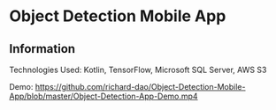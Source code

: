 # Object Detection Mobile App

## Information 
Technologies Used: Kotlin, TensorFlow, Microsoft SQL Server, AWS S3

Demo:
https://github.com/richard-dao/Object-Detection-Mobile-App/blob/master/Object-Detection-App-Demo.mp4
